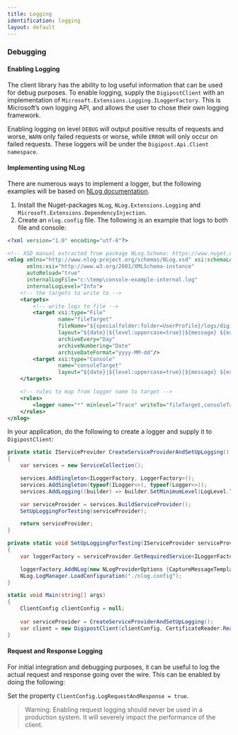 ```yaml
---
title: Logging
identification: logging
layout: default
---
```


### Debugging
#### Enabling Logging
The client library has the ability to log useful information that can be used for debug purposes. 
To enable logging, supply the `DigipostClient` with an implementation of `Microsoft.Extensions.Logging.ILoggerFactory`. 
This is Microsoft’s own logging API, and allows the user to chose their own logging framework.

Enabling logging on level `DEBUG` will output positive results of requests and worse, `WARN` only failed requests or worse, while `ERROR` will only occur on failed requests.
These loggers will be under the `Digipost.Api.Client namespace`.

#### Implementing using NLog
There are numerous ways to implement a logger, but the following examples will be based on [NLog documentation](https://github.com/NLog/NLog.Extensions.Logging/wiki/Getting-started-with-.NET-Core-2---Console-application).

1. Install the Nuget-packages `NLog`, `NLog.Extensions.Logging` and `Microsoft.Extensions.DependencyInjection`.
1. Create an `nlog.config` file. The following is an example that logs to both file and console:
``` xml
<?xml version="1.0" encoding="utf-8"?>

<!-- XSD manual extracted from package NLog.Schema: https://www.nuget.org/packages/NLog.Schema-->
<nlog xmlns="http://www.nlog-project.org/schemas/NLog.xsd" xsi:schemaLocation="NLog NLog.xsd"
      xmlns:xsi="http://www.w3.org/2001/XMLSchema-instance"
      autoReload="true"
      internalLogFile="c:\temp\console-example-internal.log"
      internalLogLevel="Info">
    <!-- the targets to write to -->
    <targets>
        <!-- write logs to file -->
        <target xsi:type="File"
                name="fileTarget"
                fileName="${specialfolder:folder=UserProfile}/logs/digipost-api-client-dotnet/digipost-api-client-dotnet.log"
                layout="${date}|${level:uppercase=true}|${message} ${exception}|${logger}|${all-event-properties}"
                archiveEvery="Day"
                archiveNumbering="Date"
                archiveDateFormat="yyyy-MM-dd"/>
        <target xsi:type="Console"
                name="consoleTarget"
                layout="${date}|${level:uppercase=true}|${message} ${exception}|${logger}|${all-event-properties}" />
    </targets>

    <!-- rules to map from logger name to target -->
    <rules>
        <logger name="*" minlevel="Trace" writeTo="fileTarget,consoleTarget"/>
    </rules>
</nlog>
```

In your application, do the following to create a logger and supply it to `DigipostClient`:

``` csharp
private static IServiceProvider CreateServiceProviderAndSetUpLogging()
{
    var services = new ServiceCollection();

    services.AddSingleton<ILoggerFactory, LoggerFactory>();
    services.AddSingleton(typeof(ILogger<>), typeof(Logger<>));
    services.AddLogging((builder) => builder.SetMinimumLevel(LogLevel.Trace));

    var serviceProvider = services.BuildServiceProvider();
    SetUpLoggingForTesting(serviceProvider);

    return serviceProvider;
}

private static void SetUpLoggingForTesting(IServiceProvider serviceProvider)
{
    var loggerFactory = serviceProvider.GetRequiredService<ILoggerFactory>();

    loggerFactory.AddNLog(new NLogProviderOptions {CaptureMessageTemplates = true, CaptureMessageProperties = true});
    NLog.LogManager.LoadConfiguration("./nlog.config");
}

static void Main(string[] args)
{
    ClientConfig clientConfig = null;
    
    var serviceProvider = CreateServiceProviderAndSetUpLogging();
    var client = new DigipostClient(clientConfig, CertificateReader.ReadCertificate(), serviceProvider.GetService<ILoggerFactory>());
}
```


#### Request and Response Logging
For initial integration and debugging purposes, it can be useful to log the actual request and response going over the wire. This can be enabled by doing the following:

Set the property `ClientConfig.LogRequestAndResponse = true`.

> Warning: Enabling request logging should never be used in a production system. It will severely impact the performance of the client.
